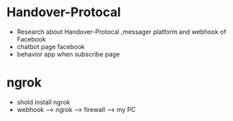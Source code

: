 # Handover-Protocal
- Research about Handover-Protocal ,messager platform and webhook of Facebook
- chatbot page facebook
- behavior app when subscribe page

# ngrok
- shold install ngrok
- webhook --> ngrok --> firewall --> my PC
